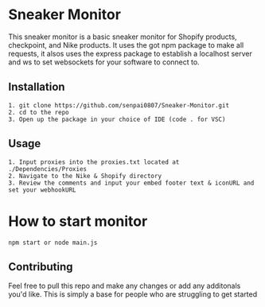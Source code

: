 # Sneaker Monitor
This sneaker monitor is a basic sneaker monitor for Shopify products, checkpoint, and Nike products. It uses the got npm package to make all requests, it alsos uses the express package to establish a localhost server and ws to set websockets for your software to connect to.

## Installation
```
1. git clone https://github.com/senpai0807/Sneaker-Monitor.git
2. cd to the repo
3. Open up the package in your choice of IDE (code . for VSC)
```

## Usage
```
1. Input proxies into the proxies.txt located at ./Dependencies/Proxies
2. Navigate to the Nike & Shopify directory
3. Review the comments and input your embed footer text & iconURL and set your webhookURL
```

# How to start monitor
```
npm start or node main.js
```

## Contributing
Feel free to pull this repo and make any changes or add any additonals you'd like. This is simply a base for people who are struggling to get started
